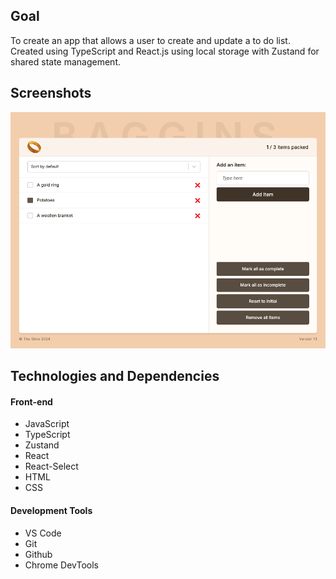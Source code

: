 ## Goal

To create an app that allows a user to create and update a to do list. Created using TypeScript and React.js using local storage with Zustand for shared state management.

## Screenshots

![](src/assets/screenshot-1.png)

## Technologies and Dependencies

#### Front-end

- JavaScript
- TypeScript
- Zustand
- React
- React-Select
- HTML
- CSS

#### Development Tools

- VS Code
- Git
- Github
- Chrome DevTools

